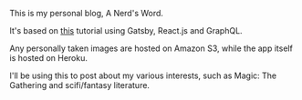 This is my personal blog, A Nerd's Word.

It's based on [this](https://medium.freecodecamp.org/how-to-build-a-react-and-gatsby-powered-blog-in-about-10-minutes-625c35c06481) tutorial using Gatsby, React.js and GraphQL.

Any personally taken images are hosted on Amazon S3, while the app itself is hosted on Heroku.

I'll be using this to post about my various interests, such as Magic: The Gathering and scifi/fantasy literature.